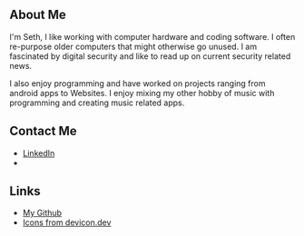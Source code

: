 
 

## About Me
I'm Seth, I like working with computer hardware and coding software. I often re-purpose older computers that might otherwise go unused. I am fascinated by digital security and like to read up on current security related news.

I also enjoy programming and have worked on projects ranging from android apps to Websites. I enjoy mixing my other hobby of music with programming and creating music related apps.

## Contact Me
- [LinkedIn](https://www.linkedin.com/in/seth-palmer-6916b929a/)
- 


## Links
- [My Github](https://github.com/seth-palmer)
- [Icons from devicon.dev](https://devicon.dev/)
